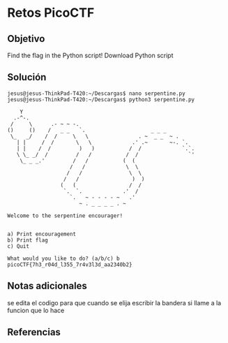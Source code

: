 # Retos PicoCTF


## Objetivo 

Find the flag in the Python script!
Download Python script
## Solución 

```
jesus@jesus-ThinkPad-T420:~/Descargas$ nano serpentine.py 
jesus@jesus-ThinkPad-T420:~/Descargas$ python3 serpentine.py 

    Y
  .-^-.
 /     \      .- ~ ~ -.
()     ()    /   _ _   `.                     _ _ _
 \_   _/    /  /     \   \                . ~  _ _  ~ .
   | |     /  /       \   \             .' .~       ~-. `.
   | |    /  /         )   )           /  /             `.`.
   \ \_ _/  /         /   /           /  /                `'
    \_ _ _.'         /   /           (  (
                    /   /             \  \
                   /   /               \  \
                  /   /                 )  )
                 (   (                 /  /
                  `.  `.             .'  /
                    `.   ~ - - - - ~   .'
                       ~ . _ _ _ _ . ~

Welcome to the serpentine encourager!


a) Print encouragement
b) Print flag
c) Quit

What would you like to do? (a/b/c) b
picoCTF{7h3_r04d_l355_7r4v3l3d_aa2340b2}
```

## Notas adicionales 
se edita el codigo para que cuando se elija escribir la bandera si llame a la funcion que lo hace
## Referencias 
